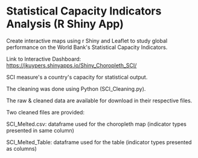 # Statistical Capacity Indicators Analysis (R Shiny App)
Create interactive maps using r Shiny and Leaflet to study global performance on the World Bank's Statistical Capacity Indicators.

Link to Interactive Dashboard: https://jkuypers.shinyapps.io/Shiny_Choropleth_SCI/

SCI measure's a country's capacity for statistical output.

The cleaning was done using Python (SCI_Cleaning.py).

The raw & cleaned data are available for download in their respective files.

Two cleaned files are provided:

SCI_Melted.csv: dataframe used for the choropleth map (indicator types presented in same column)


SCI_Melted_Table: dataframe used for the table (indicator types presented as columns)
